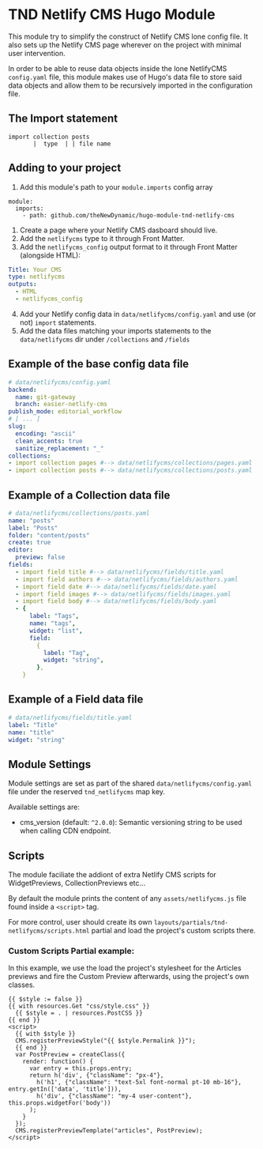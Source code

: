 # TND Netlify CMS Hugo Module

This module try to simplify the construct of Netlify CMS lone config file. It also sets up the Netlify CMS page wherever on the project with minimal user intervention.

In order to be able to reuse data objects inside the lone NetlifyCMS `config.yaml` file, this module makes use of Hugo's data file to store said data objects and allow them to be recursively imported in the configuration file.

## The Import statement
``` 
import collection posts
       |  type  | | file name
```
## Adding to your project


1. Add this module's path to your `module.imports` config array
```
module:
  imports:
    - path: github.com/theNewDynamic/hugo-module-tnd-netlify-cms
```
1. Create a page where your Netlify CMS dasboard should live.
2. Add the `netlifycms` type to it through Front Matter.
3. Add the `netlifycms_config` output format to it through Front Matter (alongside HTML):
```yaml
Title: Your CMS
type: netlifycms
outputs:
  - HTML
  - netlifycms_config
```
4. Add your Netlify config data in `data/netlifycms/config.yaml` and use (or not) `import` statements.
5. Add the data files matching your imports statements to the `data/netlifycms` dir under `/collections` and `/fields`

##  Example of the base config data file

```yaml
# data/netlifycms/config.yaml
backend:
  name: git-gateway
  branch: easier-netlify-cms
publish_mode: editorial_workflow
# [ ... ]
slug:
  encoding: "ascii"
  clean_accents: true
  sanitize_replacement: "_"
collections:
- import collection pages #--> data/netlifycms/collections/pages.yaml
- import collection posts #--> data/netlifycms/collections/posts.yaml
```

## Example of a Collection data file

```yaml
# data/netlifycms/collections/posts.yaml
name: "posts"
label: "Posts"
folder: "content/posts"
create: true
editor:
  preview: false
fields:
  - import field title #--> data/netlifycms/fields/title.yaml
  - import field authors #--> data/netlifycms/fields/authors.yaml
  - import field date #--> data/netlifycms/fields/date.yaml
  - import field images #--> data/netlifycms/fields/images.yaml
  - import field body #--> data/netlifycms/fields/body.yaml
  - {
      label: "Tags",
      name: "tags",
      widget: "list",
      field:
        {
          label: "Tag",
          widget: "string",
        },
    }
```

## Example of a Field data file

```yaml
# data/netlifycms/fields/title.yaml
label: "Title"
name: "title"
widget: "string"
```

## Module Settings

Module settings are set as part of the shared `data/netlifycms/config.yaml` file under the reserved `tnd_netlifycms` map key.

Available settings are:
 - cms_version (default: `^2.0.0`): Semantic versioning string to be used when calling CDN endpoint.

## Scripts

The module faciliate the addiont of extra Netlify CMS scripts for WidgetPreviews, CollectionPreviews etc...

By default the module prints the content of any `assets/netlifycms.js` file found inside a `<script>` tag.

For more control, user should create its own `layouts/partials/tnd-netlifycms/scripts.html` partial and load the project's custom scripts there.

### Custom Scripts Partial example: 

In this example, we use the load the project's stylesheet for the Articles previews and fire the Custom Preview afterwards, using the project's own classes.

```
{{ $style := false }}
{{ with resources.Get "css/style.css" }}
  {{ $style = . | resources.PostCSS }} 
{{ end }}
<script>
  {{ with $style }}
  CMS.registerPreviewStyle("{{ $style.Permalink }}");
  {{ end }}
  var PostPreview = createClass({
    render: function() {
      var entry = this.props.entry;
      return h('div', {"className": "px-4"},
        h('h1', {"className": "text-5xl font-normal pt-10 mb-16"}, entry.getIn(['data', 'title'])),
        h('div', {"className": "my-4 user-content"}, this.props.widgetFor('body'))
      );
    }
  });
  CMS.registerPreviewTemplate("articles", PostPreview);
</script>
```